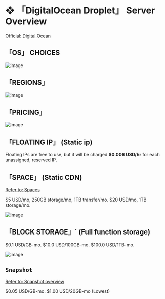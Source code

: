 # ❖ 「DigitalOcean Droplet」 Server Overview

[Official: Digital Ocean](https://www.digitalocean.com/)



## 「OS」 CHOICES
![image](https://user-images.githubusercontent.com/14041622/45220629-4e8c3f80-b2e1-11e8-9314-738d4c641f6a.png)


## 「REGIONS」
![image](https://user-images.githubusercontent.com/14041622/45220605-39afac00-b2e1-11e8-930f-43bca6da51f9.png)


## 「PRICING」
![image](https://user-images.githubusercontent.com/14041622/45220016-6a8ee180-b2df-11e8-9ded-b115cbd0cac4.png)


## 「FLOATING IP」 (Static ip)
Floating IPs are free to use, but it will be charged **$0.006 USD/hr** for each unassigned, reserved IP.

## 「SPACE」 (Static CDN)
[Refer to: Spaces](https://www.digitalocean.com/docs/spaces/)

$5 USD/mo, 250GB storage/mo, 1TB transfer/mo.
$20 USD/mo, 1TB storage/mo.

![image](https://user-images.githubusercontent.com/14041622/45220371-7c24b900-b2e0-11e8-9d3b-9fa4b0229cb1.png)


## 「BLOCK STORAGE」` (Full function storage)

$0.1 USD/GB-mo.
$10.0 USD/100GB-mo.
$100.0 USD/1TB-mo.

![image](https://user-images.githubusercontent.com/14041622/45220384-85ae2100-b2e0-11e8-9eaa-b89b58589e25.png)



## `Snapshot`
[Refer to: Snapshot overview](https://www.digitalocean.com/docs/images/snapshots/overview/)

$0.05 USD/GB-mo.
$1.00 USD/20GB-mo (Lowest)
